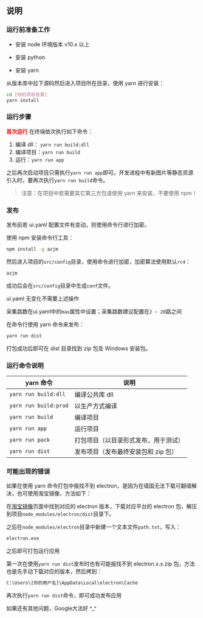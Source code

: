 ## 说明

### 运行前准备工作

-   安装 node 环境版本 v10.x 以上

-   安装 python

-   安装 yarn

从版本库中拉下源码然后进入项目所在目录，使用 yarn 进行安装：

```bash
cd [你的项目目录]
yarn install
```

### 运行步骤

<strong style="color:red;">首次运行</strong> 在终端依次执行如下命令：

1. 编译 dll： `yarn run build:dll`
2. 编译项目：`yarn run build`
3. 运行：`yarn run app`

之后再次启动项目只需执行`yarn run app`即可。开发进程中有新图片等静态资源引入时，要再次执行`yarn run build`命令。

>  注意：在项目中若需要其它第三方包请使用 yarn 来安装，不要使用 npm！

### 发布

发布前若 ui.yaml 配置文件有变动，则使用命令行进行加密。

使用 npm 安装命令行工具：

```bash
npm install -g azjm
```

然后进入项目的`src/config`目录，使用命令进行加密，加密算法使用默认`rc4`：

```bash
azjm
```

成功后会在`src/config`目录中生成`conf`文件。

ui.yaml 无变化不需要上述操作

采集路数在ui.yaml中的`max`属性中设置；采集路数建议配置在`2 ~ 20`路之间

在命令行使用 yarn 命令来发布：

```bash
yarn run dist
```

打包成功后即可在 dist 目录找到 zip 包及 Windows 安装包。

### 运行命令说明

| yarn 命令             | 说明                                 |
| --------------------- | ------------------------------------ |
| `yarn run build:dll`  | 编译公共库 dll                       |
| `yarn run build:prod` | 以生产方式编译                       |
| `yarn run build`      | 编译项目                             |
| `yarn run app`        | 运行项目                             |
| `yarn run pack`       | 打包项目（以目录形式发布，用于测试） |
| `yarn run dist`       | 发布项目（发布最终安装包和 zip 包）  |

### 可能出现的错误

如果在使用 yarn 命令打包中报找不到 electron，是因为在墙国无法下载可翻墙解决，也可使用淘宝镜像，方法如下：

在[淘宝镜像](https://npm.taobao.org/mirrors/electron)页面中找到对应的 electron 版本，下载对应平台的 electron 包，解压到项目`node_modules/electron/dist`目录下。

之后在`node_modules/electron`目录中新建一个文本文件`path.txt`，写入：

```txt
electron.exe
```

之后即可打包运行应用

第一次在使用`yarn run dist`发布时也有可能报找不到 electron.x.x.zip 包，方法也是先手动下载对应的版本，然后拷到：

```txt
C:\Users\[你的用户名]\AppData\Local\electron\Cache
```

再次执行`yarn run dist`命令，即可成功发布应用

如果还有其他问题，Google大法好 ^_^
